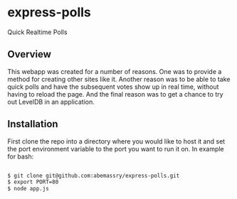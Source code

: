 express-polls
=============

Quick Realtime Polls

## Overview

This webapp was created for a number of reasons. One was to provide a 
method for creating other sites like it.  Another reason was to be able to 
take quick polls and have the subsequent votes show up in real time, without 
having to reload the page.  And the final reason was to get a chance to try out 
LevelDB in an application.

## Installation

First clone the repo into a directory where you would like to host it and set 
the port environment variable to the port you want to run it on. In example
for bash:

```bash

$ git clone git@github.com:abemassry/express-polls.git
$ export PORT=80
$ node app.js

```



